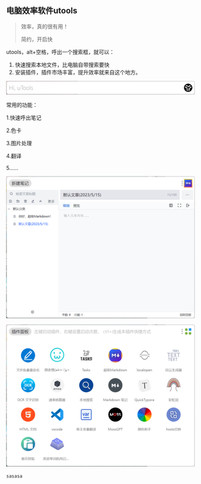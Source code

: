 ## 电脑效率软件utools



> 效率，真的很有用！
>
> 简约，开启快

utools，alt+空格，呼出一个搜索框，就可以：

1. 快速搜索本地文件，比电脑自带搜索要快
2. 安装插件，插件市场丰富，提升效率就来自这个地方。



![image-20230515222946924](./%E7%94%B5%E8%84%91%E6%95%88%E7%8E%87%E8%BD%AF%E4%BB%B6utools.assets/image-20230515222946924.png)



常用的功能：

1.快速呼出笔记

2.色卡

3.图片处理

4.翻译

5......



![image-20230515223658400](./%E7%94%B5%E8%84%91%E6%95%88%E7%8E%87%E8%BD%AF%E4%BB%B6utools.assets/image-20230515223658400.png)

![image-20230515223716236](./%E7%94%B5%E8%84%91%E6%95%88%E7%8E%87%E8%BD%AF%E4%BB%B6utools.assets/image-20230515223716236.png)





```
sasasa
```

